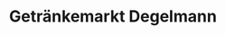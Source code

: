 ---
title: "Getränkemarkt Degelmann"
url: /schwarzenbach-a-wald/getraenkemarkt-degelmann/
shop: Getränke
---